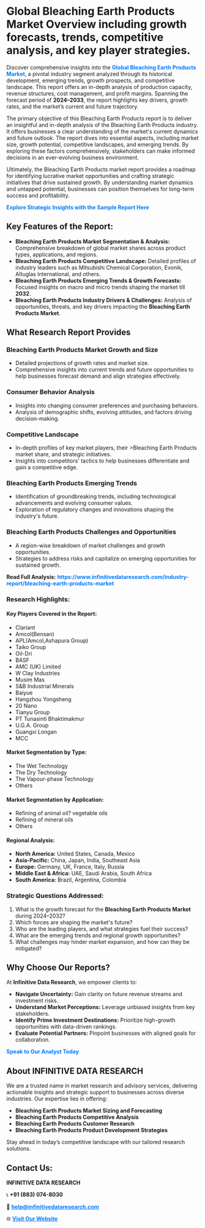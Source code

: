 <h1>Global Bleaching Earth Products Market Overview including growth forecasts, trends, competitive analysis, and key player strategies.</h1>
<p>
Discover comprehensive insights into the 
<a href="https://www.infinitivedataresearch.com/industry-report/bleaching-earth-products-market" rel="dofollow" style="color: #007BFF; text-decoration: none;"><strong>Global Bleaching Earth Products Market</strong></a>, a pivotal industry segment analyzed through its historical development, emerging trends, growth prospects, and competitive landscape. This report offers an in-depth analysis of production capacity, revenue structures, cost management, and profit margins. Spanning the forecast period of <strong>2024–2033</strong>, the report highlights key drivers, growth rates, and the market’s current and future trajectory.
</p>
<p>
The primary objective of this Bleaching Earth Products report is to deliver an insightful and in-depth analysis of the Bleaching Earth Products industry. It offers businesses a clear understanding of the market's current dynamics and future outlook. The report dives into essential aspects, including market size, growth potential, competitive landscapes, and emerging trends. By exploring these factors comprehensively, stakeholders can make informed decisions in an ever-evolving business environment.
</p>
<p>
Ultimately, the Bleaching Earth Products market report provides a roadmap for identifying lucrative market opportunities and crafting strategic initiatives that drive sustained growth. By understanding market dynamics and untapped potential, businesses can position themselves for long-term success and profitability.
</p>
<p>
<a href="https://www.infinitivedataresearch.com/request-sample/reportId=106082" style="color: #007BFF; text-decoration: none;"><strong>Explore Strategic Insights with the Sample Report Here</strong></a>
</p>

<h2>Key Features of the Report:</h2>
<ul>
<li><strong>Bleaching Earth Products Market Segmentation & Analysis:</strong> Comprehensive breakdown of global market shares across product types, applications, and regions.</li>
<li><strong>Bleaching Earth Products Competitive Landscape:</strong> Detailed profiles of industry leaders such as Mitsubishi Chemical Corporation, Evonik, Altuglas International, and others.</li>
<li><strong>Bleaching Earth Products Emerging Trends & Growth Forecasts:</strong> Focused insights on macro and micro trends shaping the market till <strong>2032</strong>.</li>
<li><strong>Bleaching Earth Products Industry Drivers & Challenges:</strong> Analysis of opportunities, threats, and key drivers impacting the <strong>Bleaching Earth Products Market</strong>.</li>
</ul>

<h2>What Research Report Provides</h2>
<h3>Bleaching Earth Products Market Growth and Size</h3>
<ul>
<li>Detailed projections of growth rates and market size.</li>
<li>Comprehensive insights into current trends and future opportunities to help businesses forecast demand and align strategies effectively.</li>
</ul>

<h3>Consumer Behavior Analysis</h3>
<ul>
<li>Insights into changing consumer preferences and purchasing behaviors.</li>
<li>Analysis of demographic shifts, evolving attitudes, and factors driving decision-making.</li>
</ul>

<h3>Competitive Landscape</h3>
<ul>
<li>In-depth profiles of key market players, their >Bleaching Earth Products market share, and strategic initiatives.</li>
<li>Insights into competitors' tactics to help businesses differentiate and gain a competitive edge.</li>
</ul>

<h3>Bleaching Earth Products Emerging Trends</h3>
<ul>
<li>Identification of groundbreaking trends, including technological advancements and evolving consumer values.</li>
<li>Exploration of regulatory changes and innovations shaping the industry's future.</li>
</ul>

<h3>Bleaching Earth Products Challenges and Opportunities</h3>
<ul>
<li>A region-wise breakdown of market challenges and growth opportunities.</li>
<li>Strategies to address risks and capitalize on emerging opportunities for sustained growth.</li>
</ul>
<p><strong>Read Full Analysis:</strong> <a href="https://www.infinitivedataresearch.com/industry-report/bleaching-earth-products-market" rel="dofollow" style="color: #007BFF; text-decoration: none;"><strong>https://www.infinitivedataresearch.com/industry-report/bleaching-earth-products-market</strong></a></p>
<h3>Research Highlights:</h3>
<h4>Key Players Covered in the Report:</h4>
<ul><li>Clariant</li><li>Amcol(Bensan)</li><li>APL(Amcol,Ashapura Group)</li><li>Taiko Group</li><li>Oil-Dri</li><li>BASF</li><li>AMC (UK) Limited</li><li>W Clay Industries</li><li>Musim Mas</li><li>S&amp;B Industrial Minerals</li><li>Baiyue</li><li>Hangzhou Yongsheng</li><li>20 Nano</li><li>Tianyu Group</li><li>PT Tunasinti Bhaktimakmur</li><li>U.G.A. Group</li><li>Guangxi Longan</li><li>MCC</li></ul>
<h4>Market Segmentation by Type:</h4>
<ul><li>The Wet Technology</li><li>The Dry Technology</li><li>The Vapour-phase Technology</li><li>Others</li></ul>
<h4>Market Segmentation by Application:</h4>
<ul><li>Refining of animal oil? vegetable oils</li><li>Refining of mineral oils</li><li>Others</li></ul>

<h4>Regional Analysis:</h4>
<ul>
<li><strong>North America:</strong> United States, Canada, Mexico</li>
<li><strong>Asia-Pacific:</strong> China, Japan, India, Southeast Asia</li>
<li><strong>Europe:</strong> Germany, UK, France, Italy, Russia</li>
<li><strong>Middle East & Africa:</strong> UAE, Saudi Arabia, South Africa</li>
<li><strong>South America:</strong> Brazil, Argentina, Colombia</li>
</ul>

<h3>Strategic Questions Addressed:</h3>
<ol>
<li>What is the growth forecast for the <strong>Bleaching Earth Products Market</strong> during 2024–2032?</li>
<li>Which forces are shaping the market's future?</li>
<li>Who are the leading players, and what strategies fuel their success?</li>
<li>What are the emerging trends and regional growth opportunities?</li>
<li>What challenges may hinder market expansion, and how can they be mitigated?</li>
</ol>

<h2>Why Choose Our Reports?</h2>
<p>At <strong>Infinitive Data Research</strong>, we empower clients to:</p>
<ul>
<li><strong>Navigate Uncertainty:</strong> Gain clarity on future revenue streams and investment risks.</li>
<li><strong>Understand Market Perceptions:</strong> Leverage unbiased insights from key stakeholders.</li>
<li><strong>Identify Prime Investment Destinations:</strong> Prioritize high-growth opportunities with data-driven rankings.</li>
<li><strong>Evaluate Potential Partners:</strong> Pinpoint businesses with aligned goals for collaboration.</li>
</ul>
<p><a href="https://www.infinitivedataresearch.com/industry-report/bleaching-earth-products-market" rel="dofollow" style="color: #007BFF; text-decoration: none;"><strong>Speak to Our Analyst Today</strong></a></p>

<h2>About INFINITIVE DATA RESEARCH</h2>
<p>We are a trusted name in market research and advisory services, delivering actionable insights and strategic support to businesses across diverse industries. Our expertise lies in offering:</p>
<ul>
<li><strong>Bleaching Earth Products Market Sizing and Forecasting</strong></li>
<li><strong>Bleaching Earth Products Competitive Analysis</strong></li>
<li><strong>Bleaching Earth Products Customer Research</strong></li>
<li><strong>Bleaching Earth Products Product Development Strategies</strong></li>
</ul>
<p>Stay ahead in today’s competitive landscape with our tailored research solutions.</p>

<h2>Contact Us:</h2>
<p><strong>INFINITIVE DATA RESEARCH</strong></p>
<p>📞 <strong>+91 (883) 074-8030</strong></p>
<p>📧 <strong><a href="mailto:help@infinitivedataresearch.com" style="color: #007BFF;">help@infinitivedataresearch.com</a></strong></p>
<p>🌐 <strong><a href="https://www.infinitivedataresearch.com" rel="dofollow" style="color: #007BFF;">Visit Our Website</a></strong></p>